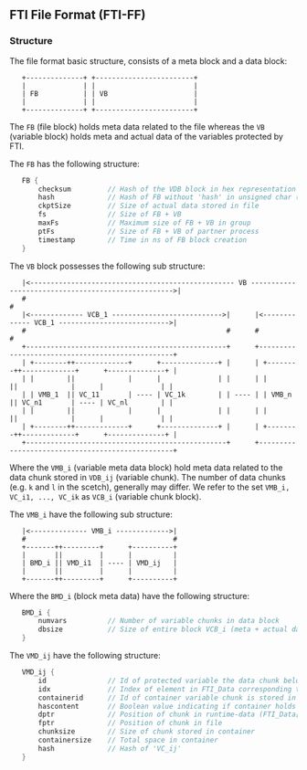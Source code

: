 ## FTI File Format (FTI-FF)
### Structure

The file format basic structure, consists of a meta block and a data block:
```
   +--------------+ +------------------------+
   |              | |                        |
   | FB           | | VB                     |
   |              | |                        |
   +--------------+ +------------------------+
```
The `FB` (file block) holds meta data related to the file whereas the `VB` (variable block) holds meta and actual data of the variables protected by FTI.

The `FB` has the following structure:
```c++
   FB {
       checksum         // Hash of the VDB block in hex representation (33 bytes) 
       hash             // Hash of FB without 'hash' in unsigned char (16 bytes) 
       ckptSize         // Size of actual data stored in file
       fs               // Size of FB + VB
       maxFs            // Maximum size of FB + VB in group
       ptFs             // Size of FB + VB of partner process
       timestamp        // Time in ns of FB block creation
   }
```

The `VB` block possesses the following sub structure:
```
   |<-------------------------------------------------- VB --------------------------------------------------->|
   #                                                                                                          #
   |<------------- VCB_1 --------------------------->|      |<------------- VCB_1 --------------------------->|
   #                                                 #      #                                                 #       
   +-------------------------------------------------+      +-------------------------------------------------+
   | +--------++-------------+      +--------------+ |      | +--------++-------------+      +--------------+ |
   | |        ||             |      |              | |      | |        ||             |      |              | |
   | | VMB_1  || VC_11       | ---- | VC_1k        | | ---- | | VMB_n  || VC_n1       | ---- | VC_nl        | |
   | |        ||             |      |              | |      | |        ||             |      |              | |
   | +--------++-------------+      +--------------+ |      | +--------++-------------+      +--------------+ |
   +-------------------------------------------------+      +-------------------------------------------------+
```

Where the `VMB_i` (variable meta data block) hold meta data related to the data chunk stored in `VDB_ij` (variable chunk). The number of data chunks (e.g. `k` and `l` in the scetch), generally may differ. We refer to the set `VMB_i, VC_i1, ..., VC_ik` as `VCB_i` (variable chunk block).  

The `VMB_i` have the following sub structure:
```
   |<-------------- VMB_i ------------->|
   #                                    #
   +-------++---------+      +----------+
   |       ||         |      |          |
   | BMD_i || VMD_i1  | ---- | VMD_ij   |
   |       ||         |      |          |
   +-------++---------+      +----------+
```
Where the `BMD_i` (block meta data) have the following structure:
```c++
   BMD_i {
       numvars          // Number of variable chunks in data block 
       dbsize           // Size of entire block VCB_i (meta + actual data)
   }
```
The `VMD_ij` have the following structure:
```c++
   VMD_ij {
       id               // Id of protected variable the data chunk belongs to
       idx              // Index of element in FTI_Data corresponding to protected variable with id='id'
       containerid      // Id of container variable chunk is stored in
       hascontent       // Boolean value indicating if container holds data or not
       dptr             // Position of chunk in runtime-data (FTI_Data[idx].ptr + dptr)
       fptr             // Position of chunk in file
       chunksize        // Size of chunk stored in container
       containersize    // Total space in container
       hash             // Hash of 'VC_ij'
   }
```
